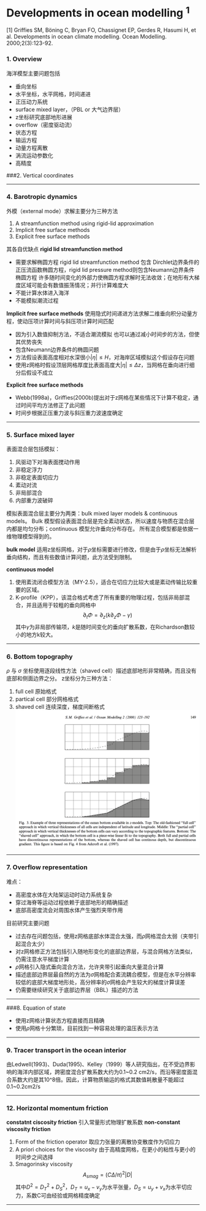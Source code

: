 # Developments in ocean modelling $^1$

[1] Griffies SM, Böning C, Bryan FO, Chassignet EP, Gerdes R, Hasumi H, et al. Developments in ocean climate modelling. Ocean Modelling. 2000;2(3):123-92.

### 1. Overview
海洋模型主要问题包括

* 垂向坐标
* 水平坐标，水平网格，时间递进
* 正压动力系统
* surface mixed layer，（PBL or 大气边界层）
* z坐标研究底部地形进展
* overflow（密度驱动流）
* 状态方程
* 输运方程
* 动量方程离散
* 涡流运动参数化
* 高精度

###2. Vertical coordinates

---
### 4. Barotropic dynamics
外模（external mode）求解主要分为三种方法
1. A streamfunction method using rigid-lid approximation
2. Implicit free surface methods
3. Explicit free surface methods

其各自优缺点
**rigid lid streamfunction method**

* 需要求解椭圆方程
rigid lid streamfunction method 包含 Dirchlet边界条件的正压流函数椭圆方程，rigid lid pressure method则包含Neumann边界条件椭圆方程
许多随时间变化的外部力使椭圆方程求解时无法收敛；在地形有大梯度区域可能会有数值振荡情况；并行计算难度大
* 不能计算水体进入海洋
* 不能模拟潮流过程

**Implicit free surface methods**
使用隐式时间递进方法求解二维垂向积分动量方程，使动压项计算时间与斜压项计算时间匹配

* 因为引入数值抑制方法，不适合潮流模拟
也可以通过减小时间步的方法，但使其优势丧失
* 包含Neumann边界条件的椭圆问题
* 方法假设表面高度相对水深很小$\left| \eta \right|\le H$，对海岸区域模拟这个假设存在问题
* 使用z网格时假设顶层网格厚度比表面高度大$\left| \eta \right|\le \Delta z$，当网格在垂向进行细分后假设不成立

**Explicit free surface methods**

* Webb(1998a)，Griffies(2000b)提出对于z网格在某些情况下计算不稳定，通过时间平均方法修正了此问题
* 时间步根据正压重力波与斜压重力波速度确定

---
### 5. Surface mixed layer
表面混合层包括模拟：
1. 风驱动下对海表面搅动作用
2. 非稳定浮力
3. 非稳定表面切应力
4. 紊动对流
5. 非局部混合
6. 内部重力波破碎

模拟表面混合层主要分为两类：bulk mixed layer models & continuous models。
Bulk 模型假设表面混合层是完全紊动状态，所以速度与物质在混合层内都是均匀分布；continuous 模型允许垂向分布存在。
所有混合模型都是依据一维物理模型得到的。

**bulk model**
适用z坐标网格，对于$\rho$坐标需要进行修改，但是由于$\rho$坐标无法解析垂向结构，而且有些数值计算问题，此方法受到限制。

**continuous model**
1. 使用紊流闭合模型方法（MY-2.5），适合在切应力比较大或是紊动传输比较重要的区域。
2. K-profile（KPP），该混合格式考虑了所有重要的物理过程，包括非局部混合，并且适用于较粗的垂向网格中
$$\partial_{t} \Phi = \partial_{z}( k \partial_{z}\Phi -\gamma)$$
其中$\gamma$为非局部传输项，$k$是随时间变化的垂向扩散系数，在Richardson数较小的地方k较大。

---
### 6. Bottom topography
$\rho$ 与 $\sigma$ 坐标使用逐段线性方法（shaved cell）描述底部地形非常精确，而且没有底部和侧面边界之分。
z坐标分为三种方法：
1. full cell 原始格式
2. partical cell 部分网格格式
3. shaved cell 连续深度，梯度间断格式
![](fig/bottom_topograpyh.png)

---
### 7. Overflow representation
难点：
* 高密度水体在大陆架运动时动力系统复杂
* 穿过海脊等运动过程依赖于底部地形的精确描述
* 底部高密度流会对周围水体产生强烈夹带作用

目前研究主要问题

* 过去存在问题包括，使用z网格底部水体混合太强，而$\rho$网格混合太弱（夹带引起混合太少）
* 对z网格修正方法包括引入随地形变化的底部边界层，与混合网格方法类似，仍需注意水平梯度计算
* $\rho$网格引入隐式垂向混合方法，允许夹带引起垂向大量混合计算
* 描述底部边界层最自然的方法为$\sigma$网格配合紊流耦合模型，但是在水平分辨率较低的底部大梯度地形处，高分辨率的$\sigma$网格会产生较大的梯度计算误差
* 仍需要继续研究关于底部边界层（BBL）描述的方法

---
###8. Equation of state

* 使用z网格计算状态方程直接而且精确
* 使用$\rho$网格十分繁琐，目前找到一种容易处理的温压表示方法

---
### 9. Tracer transport in the ocean interior
由Ledwell(1993)、Duda(1995)、Kelley（1999）等人研究指出，在不受边界影响的海洋内部区域，跨密度混合扩散系数大约为0.1~0.2 cm2/s，而沿等密度面混合系数大约是其10^8倍。因此，计算物质输运的格式其数值耗散量不能超过0.1~0.2cm2/s

---
### 12. Horizontal momentum friction

**constatnt ciscosity friction**
引入常量形式物理扩散系数
**non-constant viscosity friction**
1. Form of the friction operator
取应力张量的离散协变散度作为切应力
2. A priori choices for the viscosity
由于高精度网格，在更小的粘性与更小的时间步之间选择
3. Smagorinsky viscosity
$$A_{smag}=(C\Delta/\pi)^2\left|D \right|$$
其中$D^2=D_T^2+D_S^2$，$D_T=u_x-v_y$为水平张量，$D_S=u_y+v_x$为水平切应力，系数C可由经验或网格精度确定


---
